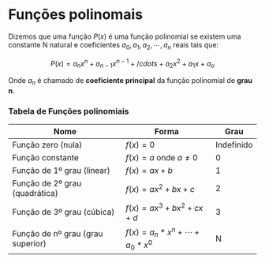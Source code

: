 # Funções polinomais

Dizemos que uma função $P(x)$ é uma função polinomial se existem uma constante N natural e coeficientes $a_0, a_1, a_2, \cdots, a_n$ reais tais que:

$$P(x) = a_nx^n+a_{n-1}x^{n-1}+/cdots+a_2x^2+a_1x+a_o$$

Onde $a_n$ é chamado de **coeficiente principal** da função polinomial de **grau n**.

### Tabela de Funções polinomiais

| Nome                              | Forma                         | Grau       |
|-----------------------------------|-------------------------------|------------|
| Função zero (nula)                | $f(x)=0$                      | Indefinido |
| Função constante                  | $f(x)=a$ onde $a\ne0$         | 0          |
| Função de 1º grau (linear)        | $f(x)=ax+b$                   | 1          |
| Função de 2º grau (quadrática)    | $f(x)=ax^2+bx+c$              | 2          |
| Função de 3º grau (cúbica)        | $f(x)=ax^3+bx^2+cx+d$         | 3          |
| Função de nº grau (grau superior) | $f(x)=a_n*x^n+\cdots+a_0*x^0$ | N          |